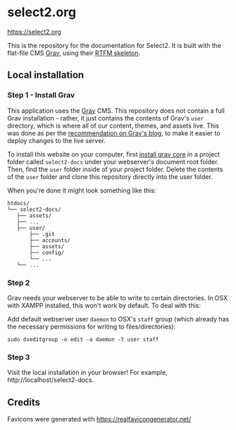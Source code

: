 # select2.org

https://select2.org

This is the repository for the documentation for Select2. It is built with the flat-file CMS [Grav](http://getgrav.org),
using their [RTFM skeleton](https://github.com/getgrav/grav-skeleton-rtfm-site#rtfm-skeleton).

## Local installation

### Step 1 - Install Grav

This application uses the [Grav](https://learn.getgrav.org/) CMS. This repository does not contain a full Grav
installation - rather, it just contains the contents of Grav's `user` directory, which is where all of our content,
themes, and assets live. This was done as per
the [recommendation on Grav's blog](https://getgrav.org/blog/developing-with-github-part-2), to make it easier to deploy
changes to the live server.

To install this website on your computer, first [install grav core](https://getgrav.org/downloads) in a project folder
called `select2-docs` under your webserver's document root folder. Then, find the `user` folder inside of your project
folder. Delete the contents of the `user` folder and clone this repository directly into the user folder.

When you're done it might look something like this:

```
htdocs/
└── select2-docs/
   ├── assets/
   ├── ...
   ├── user/
       ├── .git
       ├── accounts/
       ├── assets/
       ├── config/
       └── ...
   └── ...

```

### Step 2

Grav needs your webserver to be able to write to certain directories. In OSX with XAMPP installed, this won't work by
default. To deal with this:

Add default webserver user `daemon` to OSX's `staff` group (which already has the necessary permissions for writing to
files/directories):

`sudo dseditgroup -o edit -a daemon -t user staff`

### Step 3

Visit the local installation in your browser!  For example, http://localhost/select2-docs.

## Credits

Favicons were generated with https://realfavicongenerator.net/

